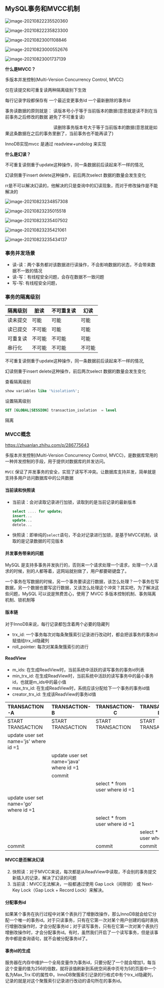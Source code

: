 ## MySQL事务和MVCC机制 

![image-20210822235520360](https://gitee.com/kongxiangjin/images/raw/master/img/image-20210822235520360.png)

![image-20210822235823300](https://gitee.com/kongxiangjin/images/raw/master/img/image-20210822235823300.png)

![image-20210823001108846](https://gitee.com/kongxiangjin/images/raw/master/img/image-20210823001108846.png)

![image-20210823000552676](https://gitee.com/kongxiangjin/images/raw/master/img/image-20210823000552676.png)



![image-20210823001737139](https://gitee.com/kongxiangjin/images/raw/master/img/image-20210823001737139.png)









**什么是MVCC？**

多版本并发控制(Multi-Version Concurrency Control, MVCC)

仅在读提交和可重复读两种隔离级别下生效

每行记录字段都保存有 一个最近变更事务Id 一个最新删除的事务Id

事务读数据的原则就是： 读版本号小于等于当前版本的数据(意思就是读不到在当前事务之后修改的数据 避免了不可重复读)

　　　　　　　　　　　 读删除事务版本号大于等于当前版本的数据(意思就是如果这条数据在之后的事务里删了，当前事务也不能再读了) 

InnoDB实现mvcc 是通过 readview+undolog 来实现



**什么是幻读？**

不可重复读侧重于update这种操作，同一条数据前后读起来不一样的情况,

幻读侧重于insert delete这种操作，前后两次select 数据的数量会发生变化



rr是不可以解决幻读的，他解决的只是查询中的幻读现象，而对于修改操作是不能解决的



![image-20210823234857308](https://gitee.com/kongxiangjin/images/raw/master/img/image-20210823234857308.png)

![image-20210823235015518](https://gitee.com/kongxiangjin/images/raw/master/img/image-20210823235015518.png)





![image-20210823235407502](https://gitee.com/kongxiangjin/images/raw/master/img/image-20210823235407502.png)

![image-20210823235421061](https://gitee.com/kongxiangjin/images/raw/master/img/image-20210823235421061.png)

![image-20210823235434137](https://gitee.com/kongxiangjin/images/raw/master/img/image-20210823235434137.png)

### 事务并发场景

- 读-读：两个事务都对该数据进行读操作，不会影响数据的状态，不会带来数据不一致的情况
- 读-写：有线程安全问题，会存在数据不一致问题
- 写-写:  有线程安全问题，

### 事务的隔离级别

| 隔离级别 | 脏读   | 不可重复读 | 幻读   |
| -------- | ------ | ---------- | ------ |
| 读未提交 | 可能   | 可能       | 可能   |
| 读已提交 | 不可能 | 可能       | 可能   |
| 可重复读 | 不可能 | 不可能     | 可能   |
| 串行化   | 不可能 | 不可能     | 不可能 |

不可重复读侧重于update这种操作，同一条数据前后读起来不一样的情况,

幻读侧重于insert delete这种操作，前后两次select 数据的数量会发生变化

查看隔离级别

```sql
show variables like '%isolation%';
```

设置隔离级别

```sql
SET [GLOBAL|SESSION] transaction_isolation  = level
```



隔离



### MVCC概念

https://zhuanlan.zhihu.com/p/286775643

多版本并发控制(Multi-Version Concurrency Control, MVCC)，是数据库常用的一种并发控制的手段，用于提供对数据库的并发访问。

`MVCC` 保证了并发事务的安全，实现了读写不冲突。让数据库支持并发，简单就是支持多用户访问数据库中的公共数据

#### 当前读和快照读

- 当前读：会对读取记录进行加锁，读取到的是当前记录的最新版本

  ```sql
  select .... for update;
  insert...
  update...
  detele...
  ```

- 快照读：即单纯的`select`语句，不会对记录进行加锁，是基于MVCC机制，读取的是记录数据的可见版本



#### 并发事务带来的问题

MySQL 是支持多事务并发执行的，否则来一个请求处理一个请求，处理一个人请求的时候，别的人都等着，这网站就别做了，用户都要砸键盘了。

一个事务在写数据的时候，另一个事务要读这行数据，该怎么处理？一个事务在写数据，另一个数据也要写这行数据，又该怎么处理这个冲突？其实吧，为了解决这些问题，MySQL 可以说是煞费苦心，使用了 MVCC 多版本控制机制、事务隔离机制、锁机制等



#### 版本链

对于InnoDB来说，每行记录都包含着两个必要的隐藏列

- trx_id: 一个事务每次对每条聚簇索引记录进行改动时，都会把该事务的事务id赋值给trx_id隐藏列
- roll_pointer: 每次对某条聚簇索引的进行

#### ReadView

- m_ids: 在生成ReadView时，当前系统中活跃的读写事务的事务id列表
- min_trx_id: 在生成ReadView时，当前系统中活跃的读写事务中的最小事务id，也就是m_ids中的最小值
- max_trx_id: 在生成ReadView时，系统应该分配给下一个事务的事务id值
- creator_trx_id: 生成该ReadView的事务id值



| TRANSACTION-A                         | TRANSACTION-B                           | TRANSACTION-C                  | TRANSACTION-D                  |
| :------------------------------------ | :-------------------------------------- | ------------------------------ | ------------------------------ |
| START TRANSACTION                     | START TRANSACTION                       | START TRANSACTION              | START TRANSACTION              |
| update user set name='js' where id =1 |                                         |                                |                                |
|                                       | update user set name='java' where id =1 |                                |                                |
|                                       | commit                                  |                                |                                |
|                                       |                                         | select * from user where id =1 |                                |
| update user set name='go' where id =1 |                                         |                                |                                |
|                                       |                                         | select * from user where id =1 |                                |
|                                       |                                         |                                | select * from user where id =1 |
| commit                                |                                         | commit                         | commit                         |



#### MVCC是否解决幻读

2. 快照读：对于MVCC来说，每次都是从ReadView中读取，不会别的事务提交新插入的记录，解决了幻读的问题
3. 当前读：MVCC无法解决，一般都通过使用 Gap Lock（间隙锁） 或 Next-Key Lock（Gap Lock + Record Lock）来解决。





#### 分配事务id

​       如果某个事务在执行过程中对某个表执行了增删改操作，那么InnoDB就会给它分配一个唯一的事务id。对于只读事务，只有在它第一次对某个用户创建的临时表执行增删改操作时，才会分配事务id；对于读写事务，只有在它第一次对某个表执行增删改操作时，才会分配事务id。有时，虽然我们开启了一个读写事务，但是该事务中都是查询语句，就不会被分配事务id了。


#### 事务id的生成

​       服务器在内存中维护一个全局变量作为事务id，只要分配了一个就会增加1，每当这个变量的值为256的倍数，就将该值刷新到系统空间表中页号为5的页面中一个名为Max_Trx ID的属性中。InnoDB聚簇索引记录的行格式中有个trx_id隐藏列，记录的就是对这个聚簇索引记录进行改动的语句所在的事务id。

















